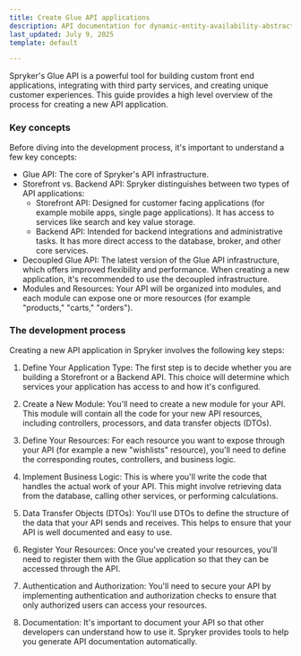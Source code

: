 ```yaml
---
title: Create Glue API applications
description: API documentation for dynamic-entity-availability-abstracts.
last_updated: July 9, 2025
template: default

---
```


Spryker's Glue API is a powerful tool for building custom front end applications, integrating with third party services, and creating unique customer experiences. This guide provides a high level overview of the process for creating a new API application.


### Key concepts

Before diving into the development process, it's important to understand a few key concepts:

- Glue API: The core of Spryker's API infrastructure.
- Storefront vs. Backend API: Spryker distinguishes between two types of API applications:
  - Storefront API: Designed for customer facing applications (for example mobile apps, single page applications). It has access to services like search and key value storage.
  - Backend API: Intended for backend integrations and administrative tasks. It has more direct access to the database, broker, and other core services.
- Decoupled Glue API: The latest version of the Glue API infrastructure, which offers improved flexibility and performance. When creating a new application, it's recommended to use the decoupled infrastructure.
- Modules and Resources: Your API will be organized into modules, and each module can expose one or more resources (for example "products," "carts," "orders").


### The development process

Creating a new API application in Spryker involves the following key steps:

1. Define Your Application Type: The first step is to decide whether you are building a Storefront or a Backend API. This choice will determine which services your application has access to and how it's configured.

2. Create a New Module: You'll need to create a new module for your API. This module will contain all the code for your new API resources, including controllers, processors, and data transfer objects (DTOs).

3. Define Your Resources: For each resource you want to expose through your API (for example a new "wishlists" resource), you'll need to define the corresponding routes, controllers, and business logic.

4. Implement Business Logic: This is where you'll write the code that handles the actual work of your API. This might involve retrieving data from the database, calling other services, or performing calculations.

5. Data Transfer Objects (DTOs): You'll use DTOs to define the structure of the data that your API sends and receives. This helps to ensure that your API is well documented and easy to use.

6. Register Your Resources: Once you've created your resources, you'll need to register them with the Glue application so that they can be accessed through the API.

7. Authentication and Authorization: You'll need to secure your API by implementing authentication and authorization checks to ensure that only authorized users can access your resources.

8. Documentation: It's important to document your API so that other developers can understand how to use it. Spryker provides tools to help you generate API documentation automatically.



